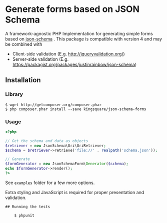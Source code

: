 Generate forms based on JSON Schema
===================================

A framework-agnostic PHP Implementation for generating simple forms based on [json-schema](http://json-schema.org/) . This package is compatible with version 4 and may be combined with

- Client-side validation (E.g. http://jqueryvalidation.org/)
- Server-side validation (E.g. https://packagist.org/packages/justinrainbow/json-schema)

## Installation

### Library

    $ wget http://getcomposer.org/composer.phar
    $ php composer.phar install --save kingsquare/json-schema-forms

### Usage

```php
<?php

// Get the schema and data as objects
$retriever = new JsonSchema\Uri\UriRetriever;
$schema = $retriever->retrieve('file://' . realpath('schema.json'));

// Generate
$formGenerator = new JsonSchemaForm\Generator($schema);
echo $formGenerator->render();
?>
```

See ```examples``` folder for a few more options.

Extra styling and JavaScript is required for proper presentation and validation.

```
## Running the tests

    $ phpunit